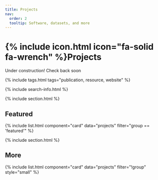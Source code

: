 ```yaml
---
title: Projects
nav:
  order: 2
  tooltip: Software, datasets, and more
---
```


# {% include icon.html icon="fa-solid fa-wrench" %}Projects

Under construction! Check back soon

{% include tags.html tags="publication, resource, website" %}

{% include search-info.html %}

{% include section.html %}

## Featured

{% include list.html component="card" data="projects" filter="group == 'featured'" %}

{% include section.html %}

## More

{% include list.html component="card" data="projects" filter="!group" style="small" %}
